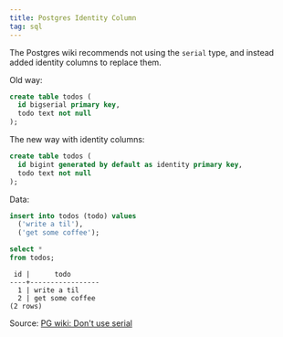 ```yaml
---
title: Postgres Identity Column
tag: sql
---
```


The Postgres wiki recommends not using the `serial` type, and instead added identity columns to replace them.

Old way:

```sql
create table todos (
  id bigserial primary key,
  todo text not null
);
```

The new way with identity columns:

```sql
create table todos (
  id bigint generated by default as identity primary key,
  todo text not null
);
```

Data:

```sql
insert into todos (todo) values
  ('write a til'),
  ('get some coffee');

select *
from todos;
```
```text
 id |      todo
----+-----------------
  1 | write a til
  2 | get some coffee
(2 rows)
```

Source: [PG wiki: Don't use serial](https://wiki.postgresql.org/wiki/Don%27t_Do_This#Don't_use_serial)
